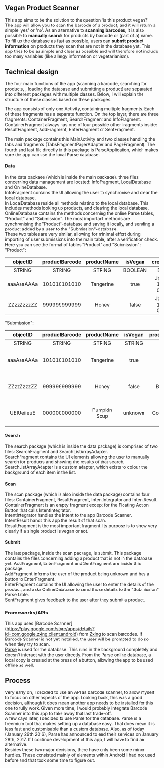 ## Vegan Product Scanner
This app aims to be the solution to the question 'is this product vegan?'  
The app will allow you to scan the barcode of a product, and it will return a
 simple 'yes' or 'no'.  As an alternative to **scanning barcodes**, it is also
 possible to **manually search** for products by barcode or (part of a) name.  
To fill up the database as fast as possible, users can **submit product
 information** on products they scan that are not in the database yet. This app
 tries to be as simple and clear as possible and will therefore not include too
 many variables (like allergy information or vegetarianism).  

## Technical design
The four main functions of the app (scanning a barcode, searching for products,
 , loading the database and submitting a product) are separated into different
 packages with multiple classes. Below, I will explain the structure of these
 classes based on these packages.  
 
The app consists of only one Activity, containing multiple fragments. Each of
 these fragments has a separate function. On the top layer, there are three
 fragments: ContainerFragment, SearchFragment and InfoFragment.
 ContainerFragment always has one of four possible other fragments inside:
ResultFragment, AddFragment, EnterFragment or SentFragment.  

The main package contains this MainActivity and two classes handling the tabs
 and fragments (TabsFragmentPagerAdapter and PageFragment).  The fourth and last
 file directly in this package is ParseApplication, which makes sure the app can
 use the local Parse database.  

#### Data
In the data package (which is inside the main package), three files concerning
 data management are located: InfoFragment, LocalDatabase and OnlineDatabase.  
InfoFragment contains the UI allowing the user to synchronise and clear the
 local database.  
In LocalDatabase reside all methods relating to the local database. This
 includes methods looking up products, and clearing the local database.  
OnlineDatabase contains the methods concerning the online Parse tables,
 "Product" and "Submission". The most important methods are synchronising the
 "Product"-database and saving it locally, and sending a product added by a user
 to the "Submission"-database.  
These two tables are very similar, allowing for minimal effort during
importing of user submissions into the main table, after a verification
 check. Here you can see the format of tables "Product" and "Submission":  
"Product":

|  objectID  | productBarcode | productName | isVegan |      createdAt      |      updatedAt      |     ACL     |
|:----------:|:--------------:|:-----------:|:-------:|:-------------------:|:-------------------:|:-----------:|
|   STRING   |     STRING     |    STRING   | BOOLEAN |        DATE         |        DATE         |     ACL     |
| aaaAaaAAAa |  101010101010  |  Tangerine  |   true  | Jan 01, 1900, 00:01 | Jan 01, 1900, 00:11 | Public Read |
| ZZzzZzzzZZ |  999999999999  |    Honey    |  false  | Jan 01, 1900, 00:01 | Jan 01, 1900, 00:11 | Public Read |

"Submission":

|  objectID  | productBarcode |  productName | isVegan | productComment |      createdAt      |      updatedAt      |          ACL          |
|:----------:|:--------------:|:------------:|:-------:|:--------------:|:-------------------:|:-------------------:|:---------------------:|
|   STRING   |     STRING     |     STRING   |  STRING |     STRING     |        DATE         |        DATE         |          ACL          |
| aaaAaaAAAa |  101010101010  |   Tangerine  |   true  |  It is a fruit | Jan 01, 1900, 00:01 | Jan 01, 1900, 00:11 | Public Read and Write |
| ZZzzZzzzZZ |  999999999999  |     Honey    |  false  |  Bees make it  | Jan 01, 1900, 00:01 | Jan 01, 1900, 00:11 | Public Read and Write |
| UEIUeiieuE |  000000000000  | Pumpkin Soup | unknown | Could be cream | Jan 01, 1900, 00:01 | Jan 01, 1900, 00:11 | Public Read and Write |

#### Search
The search package (which is inside the data package) is comprised of two files:
 SearchFragment and SearchListArrayAdapter.  
SearchFragment contains the UI elements allowing the user to manually search for
 products and showing the results of that search.  
SearchListArrayAdapter is a custom adapter, which exists to colour the
 background of each item in the list.  

#### Scan
The scan package (which is also inside the data package) contains four files:
 ContainerFragment, ResultFragment, IntentIntegrator and IntentResult.  
ContainerFragment is an empty fragment except for the Floating Action Button
 that calls IntentIntegrator.  
IntentIntegrator handles the Intent to the app Barcode Scanner.  
IntentResult hands this app the result of that scan.  
ResultFragment is the most important fragment. Its purpose is to show very
 clearly if a single product is vegan or not.  

#### Submit
The last package, inside the scan package, is submit. This package contains the
 files concerning adding a product that is not in the database yet. AddFragment,
 EnterFragment and SentFragment are inside this package.  
AddFragment informs the user of the product being unknown and has a button to
 EnterFragment.  
EnterFragment contains the UI allowing the user to enter the details of the
 product, and asks OnlineDatabase to send those details to the "Submission"
 Parse table.  
SentFragment gives feedback to the user after they submit a product.  

### Frameworks/APIs
This app uses [Barcode Scanner]
(https://play.google.com/store/apps/details?id=com.google.zxing.client.android) 
 from [Zxing](https://github.com/zxing/zxing) to scan barcodes. If Barcode
 Scanner is not yet installed, the user will be prompted to do so when they
 try to scan.  
[Parse](https://www.parse.com/) is used for the database. This runs in the
background completely and doesn't interact with the user directly. From the
Parse online database, a local copy is created at the press of a button,
allowing the app to be used offline as well.  

## Process
Very early on, I decided to use an API as barcode scanner, to allow myself to
 focus on other aspects of the app. Looking back, this was a good decision,
 although it does mean another app needs to be installed for this one to fully
 work. Given more time, I would probably integrate Barcode Scanner into this app
 to take away that last trade-off.  
A few days later, I decided to use Parse for the database. Parse is a freemium
 tool that makes setting up a database easy. That does mean it is less fast and
 customisable than a custom database. Also, as of today (January 29th 2016),
 Parse has announced to end their services on January 28th, 2017. If I continue
 development of this app, I will have to find an alternative.  
Besides these two major decisions, there have only been some minor hurdles.
 These consisted mainly of elements within Android I had not used before and
 that took some time to figure out.